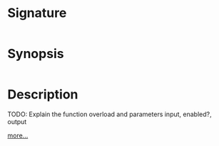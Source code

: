# Signature
```vikid-signature
```

# Synopsis
```vikid-synopsis
```

# Description
TODO: Explain the function overload and parameters input, enabled?, output

[more...](enabled?)